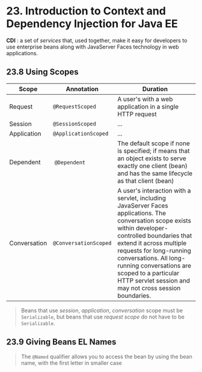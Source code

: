 # 23. Introduction to Context and Dependency Injection for Java EE
**CDI** : a set of *services* that, used together, make it easy for developers to use enterprise beans along with JavaServer Faces technology in web applications.

## 23.8 Using Scopes
Scope       | Annotation            | Duration
------------|-----------------------|----------
Request     | `@RequestScoped`      | A user's with a web application in a single HTTP request
Session     | `@SessionScoped`      | ...
Application | `@ApplicationScoped`  | ...
Dependent   | `@Dependent`          | The default scope if none is specified; if means that an object exists to serve exactly one client (bean) and has the same lifecycle as that client (bean)
Conversation| `@ConversationScoped` | A user's interaction with a servlet, including JavaServer Faces applications. The conversation scope exists within developer-controlled boundaries that extend it across multiple requests for long-running conversations. All long-running conversations are scoped to a particular HTTP servlet session and may not cross session boundaries.

> Beans that use *session*, *application*, *conversation* scope must be `Serializable`, but beans that use *request scope* do not have to be `Serializable`.

## 23.9 Giving Beans EL Names
> The `@Named` qualifier allows you to access the bean by using the bean name, with the first letter in smaller case
